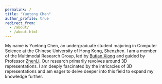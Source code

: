 ```yaml
---
permalink: /
title: "Yuetong Chen"
author_profile: true
redirect_from: 
  - /about/
  - /about.html
---
```


My name is Yuetong Chen, an undergraduate student majoring in Computer Science at the Chinese University of Hong Kong, Shenzhen. I am a member of the Multimodal Research Group, led by [Butian Xiong](https://saliteta.github.io/) and guided by Professor [ZhenLi](https://mypage.cuhk.edu.cn/academics/lizhen/). Our research primarily revolves around 3D representations. I am deeply fascinated by the intricacies of 3D representations and am eager to delve deeper into this field to expand my knowledge further.
